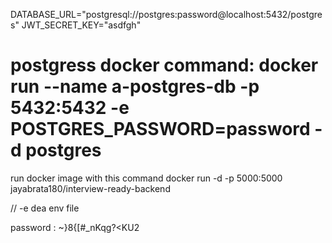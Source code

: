 

DATABASE_URL="postgresql://postgres:password@localhost:5432/postgres"
JWT_SECRET_KEY="asdfgh"

# postgress docker command: docker run --name a-postgres-db -p 5432:5432 -e POSTGRES_PASSWORD=password -d postgres

run docker image with this command
docker run -d -p 5000:5000 jayabrata180/interview-ready-backend

// -e dea env file


password : ~}8{[#_nKqg?<KU2